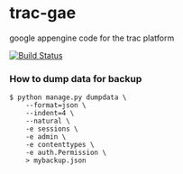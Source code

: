 trac-gae
====

google appengine code for the trac platform

[![Build Status](https://img.shields.io/shippable/55e26f9a1895ca447410d895.svg)](https://app.shippable.com/projects/55e26f9a1895ca447410d895)

### How to dump data for backup
```
$ python manage.py dumpdata \
    --format=json \
    --indent=4 \
    --natural \
    -e sessions \
    -e admin \
    -e contenttypes \
    -e auth.Permission \
    > mybackup.json
```
